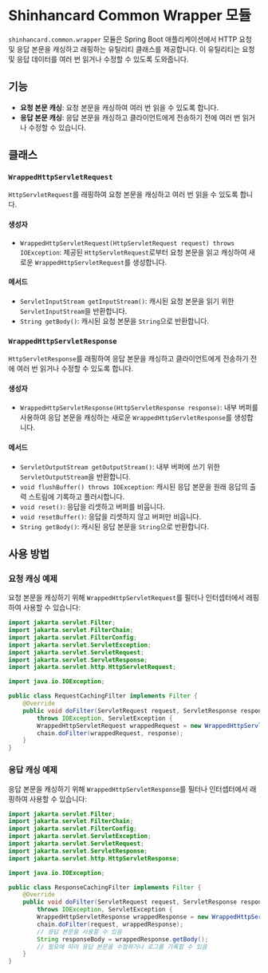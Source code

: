 # Shinhancard Common Wrapper 모듈

`shinhancard.common.wrapper` 모듈은 Spring Boot 애플리케이션에서 HTTP 요청 및 응답 본문을 캐싱하고 래핑하는 유틸리티 클래스를 제공합니다. 이 유틸리티는 요청 및 응답 데이터를
여러 번 읽거나 수정할 수 있도록 도와줍니다.

## 기능

- **요청 본문 캐싱**: 요청 본문을 캐싱하여 여러 번 읽을 수 있도록 합니다.
- **응답 본문 캐싱**: 응답 본문을 캐싱하고 클라이언트에게 전송하기 전에 여러 번 읽거나 수정할 수 있습니다.

## 클래스

### `WrappedHttpServletRequest`

`HttpServletRequest`를 래핑하여 요청 본문을 캐싱하고 여러 번 읽을 수 있도록 합니다.

#### 생성자

- `WrappedHttpServletRequest(HttpServletRequest request) throws IOException`:
  제공된 `HttpServletRequest`로부터 요청 본문을 읽고 캐싱하여 새로운 `WrappedHttpServletRequest`를 생성합니다.

#### 메서드

- `ServletInputStream getInputStream()`: 캐시된 요청 본문을 읽기 위한 `ServletInputStream`을 반환합니다.
- `String getBody()`: 캐시된 요청 본문을 `String`으로 반환합니다.

### `WrappedHttpServletResponse`

`HttpServletResponse`를 래핑하여 응답 본문을 캐싱하고 클라이언트에게 전송하기 전에 여러 번 읽거나 수정할 수 있도록 합니다.

#### 생성자

- `WrappedHttpServletResponse(HttpServletResponse response)`:
  내부 버퍼를 사용하여 응답 본문을 캐싱하는 새로운 `WrappedHttpServletResponse`를 생성합니다.

#### 메서드

- `ServletOutputStream getOutputStream()`: 내부 버퍼에 쓰기 위한 `ServletOutputStream`을 반환합니다.
- `void flushBuffer() throws IOException`: 캐시된 응답 본문을 원래 응답의 출력 스트림에 기록하고 플러시합니다.
- `void reset()`: 응답을 리셋하고 버퍼를 비웁니다.
- `void resetBuffer()`: 응답을 리셋하지 않고 버퍼만 비웁니다.
- `String getBody()`: 캐시된 응답 본문을 `String`으로 반환합니다.

## 사용 방법

### 요청 캐싱 예제

요청 본문을 캐싱하기 위해 `WrappedHttpServletRequest`를 필터나 인터셉터에서 래핑하여 사용할 수 있습니다:

```java
import jakarta.servlet.Filter;
import jakarta.servlet.FilterChain;
import jakarta.servlet.FilterConfig;
import jakarta.servlet.ServletException;
import jakarta.servlet.ServletRequest;
import jakarta.servlet.ServletResponse;
import jakarta.servlet.http.HttpServletRequest;

import java.io.IOException;

public class RequestCachingFilter implements Filter {
	@Override
	public void doFilter(ServletRequest request, ServletResponse response, FilterChain chain)
		throws IOException, ServletException {
		WrappedHttpServletRequest wrappedRequest = new WrappedHttpServletRequest((HttpServletRequest)request);
		chain.doFilter(wrappedRequest, response);
	}
}
```

### 응답 캐싱 예제

응답 본문을 캐싱하기 위해 `WrappedHttpServletResponse`를 필터나 인터셉터에서 래핑하여 사용할 수 있습니다:

```java
import jakarta.servlet.Filter;
import jakarta.servlet.FilterChain;
import jakarta.servlet.FilterConfig;
import jakarta.servlet.ServletException;
import jakarta.servlet.ServletRequest;
import jakarta.servlet.ServletResponse;
import jakarta.servlet.http.HttpServletResponse;

import java.io.IOException;

public class ResponseCachingFilter implements Filter {
	@Override
	public void doFilter(ServletRequest request, ServletResponse response, FilterChain chain)
		throws IOException, ServletException {
		WrappedHttpServletResponse wrappedResponse = new WrappedHttpServletResponse((HttpServletResponse)response);
		chain.doFilter(request, wrappedResponse);
		// 응답 본문을 사용할 수 있음
		String responseBody = wrappedResponse.getBody();
		// 필요에 따라 응답 본문을 수정하거나 로그를 기록할 수 있음
	}
}
```
